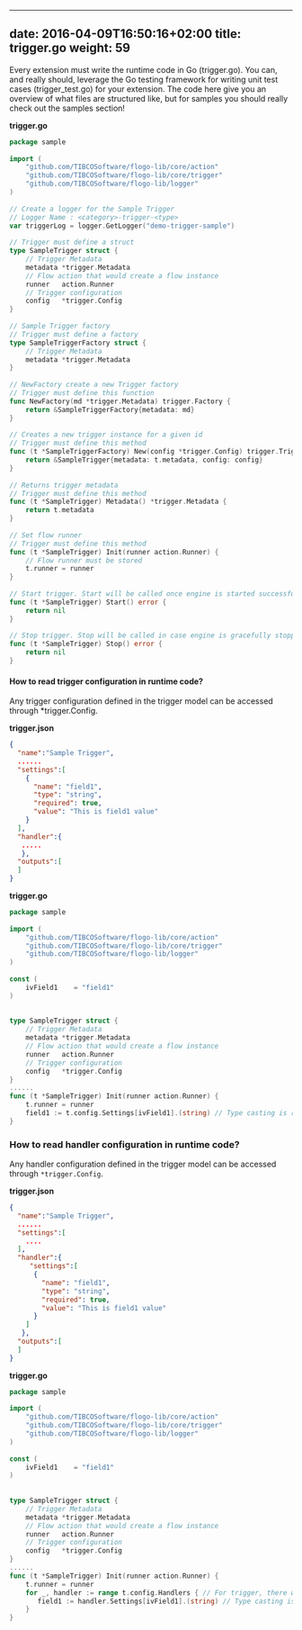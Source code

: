 
---
date: 2016-04-09T16:50:16+02:00
title: trigger.go
weight: 59
---

Every extension must write the runtime code in Go (trigger.go). You can, and really should, leverage the Go testing framework for writing unit test cases (trigger_test.go) for your extension. The code here give you an overview of what files are structured like, but for samples you should really check out the samples section!

**trigger.go**
```go
package sample
 
import (
    "github.com/TIBCOSoftware/flogo-lib/core/action"
    "github.com/TIBCOSoftware/flogo-lib/core/trigger"
    "github.com/TIBCOSoftware/flogo-lib/logger"
)
 
// Create a logger for the Sample Trigger
// Logger Name : <category>-trigger-<type>
var triggerLog = logger.GetLogger("demo-trigger-sample")
 
// Trigger must define a struct
type SampleTrigger struct {
    // Trigger Metadata
    metadata *trigger.Metadata
    // Flow action that would create a flow instance
    runner   action.Runner
    // Trigger configuration
    config   *trigger.Config
}
 
// Sample Trigger factory
// Trigger must define a factory
type SampleTriggerFactory struct {
    // Trigger Metadata
    metadata *trigger.Metadata
}
 
// NewFactory create a new Trigger factory
// Trigger must define this function
func NewFactory(md *trigger.Metadata) trigger.Factory {
    return &SampleTriggerFactory{metadata: md}
}
 
// Creates a new trigger instance for a given id
// Trigger must define this method
func (t *SampleTriggerFactory) New(config *trigger.Config) trigger.Trigger {
    return &SampleTrigger{metadata: t.metadata, config: config}
}
 
// Returns trigger metadata
// Trigger must define this method
func (t *SampleTrigger) Metadata() *trigger.Metadata {
    return t.metadata
}
 
// Set flow runner
// Trigger must define this method
func (t *SampleTrigger) Init(runner action.Runner) {
    // Flow runner must be stored
    t.runner = runner
}
 
// Start trigger. Start will be called once engine is started successfully.
func (t *SampleTrigger) Start() error {
    return nil
}
 
// Stop trigger. Stop will be called in case engine is gracefully stopped.
func (t *SampleTrigger) Stop() error {
    return nil
}
```

#### How to read trigger configuration in runtime code?
Any trigger configuration defined in the trigger model can be accessed through *trigger.Config.

**trigger.json**
```json
{
  "name":"Sample Trigger",
  ......
  "settings":[
    {
      "name": "field1",
      "type": "string",
      "required": true,
      "value": "This is field1 value"
    }
  ],
  "handler":{
   .....
   },
  "outputs":[
  ]
}
```
**trigger.go**
```go
package sample
 
import (
    "github.com/TIBCOSoftware/flogo-lib/core/action"
    "github.com/TIBCOSoftware/flogo-lib/core/trigger"
    "github.com/TIBCOSoftware/flogo-lib/logger"
)
 
const (
    ivField1    = "field1"
)
 
 
type SampleTrigger struct {
    // Trigger Metadata
    metadata *trigger.Metadata
    // Flow action that would create a flow instance
    runner   action.Runner
    // Trigger configuration
    config   *trigger.Config
}
......
func (t *SampleTrigger) Init(runner action.Runner) {
    t.runner = runner
    field1 := t.config.Settings[ivField1].(string) // Type casting is required
}
```
### How to read handler configuration in runtime code?
Any handler configuration defined in the trigger model can be accessed through `*trigger.Config`.

**trigger.json**
```json
{
  "name":"Sample Trigger",
  ......
  "settings":[
    ....
  ],
  "handler":{
     "settings":[
      {
        "name": "field1",
        "type": "string",
        "required": true,
        "value": "This is field1 value"
      }
    ]
   },
  "outputs":[
  ]
}
```
**trigger.go**
```go
package sample
 
import (
    "github.com/TIBCOSoftware/flogo-lib/core/action"
    "github.com/TIBCOSoftware/flogo-lib/core/trigger"
    "github.com/TIBCOSoftware/flogo-lib/logger"
)
 
const (
    ivField1    = "field1"
)
 
 
type SampleTrigger struct {
    // Trigger Metadata
    metadata *trigger.Metadata
    // Flow action that would create a flow instance
    runner   action.Runner
    // Trigger configuration
    config   *trigger.Config
}
......
func (t *SampleTrigger) Init(runner action.Runner) {
    t.runner = runner
    for _, handler := range t.config.Handlers { // For trigger, there would be one or more handlers
       field1 := handler.Settings[ivField1].(string) // Type casting is required
    }
}
```